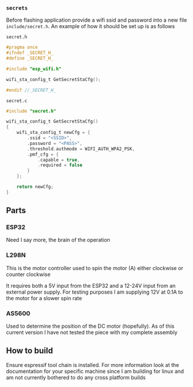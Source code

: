 ### `secrets`

Before flashing application provide a wifi ssid and password into a new file `include/secret.h`. An example of how it should be set up is as follows

`secret.h`
```c
#pragma once
#ifndef _SECRET_H_
#define _SECRET_H_

#include "esp_wifi.h"

wifi_sta_config_t GetSecretStaCfg();

#endif //_SECRET_H_
```

`secret.c`
```c
#include "secret.h"

wifi_sta_config_t GetSecretStaCfg()
{
    wifi_sta_config_t newCfg = {
        .ssid = "<SSID>",
        .password = "<PASS>",
        .threshold.authmode = WIFI_AUTH_WPA2_PSK,
        .pmf_cfg = {
            .capable = true,
            .required = false
        }
    };

    return newCfg;
}
```

## Parts

### ESP32

Need I say more, the brain of the operation

### L298N

This is the motor controller used to spin the motor (A) either clockwise or counter clockwise

It requires both a 5V input from the ESP32 and a 12-24V input from an external power supply. For testing purposes I am supplying 12V at 0.1A to the motor for a slower spin rate

### AS5600

Used to determine the position of the DC motor (hopefully). As of this current version I have not tested the piece with my complete assembly

## How to build

Ensure espressif tool chain is installed. For more information look at the documentation for your specific machine since I am building for linux and am not currently bothered to do any cross platform builds
